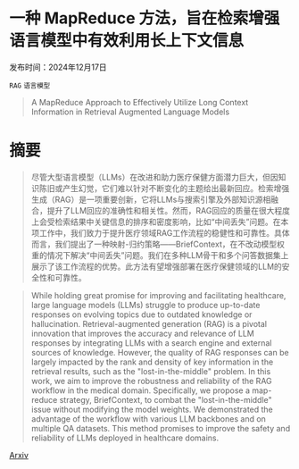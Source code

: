 # 一种 MapReduce 方法，旨在检索增强语言模型中有效利用长上下文信息

发布时间：2024年12月17日

`RAG` `语言模型`

> A MapReduce Approach to Effectively Utilize Long Context Information in Retrieval Augmented Language Models

# 摘要

> 尽管大型语言模型（LLMs）在改进和助力医疗保健方面潜力巨大，但因知识陈旧或产生幻觉，它们难以针对不断变化的主题给出最新回应。检索增强生成（RAG）是一项重要创新，它将LLMs与搜索引擎及外部知识源相融合，提升了LLM回应的准确性和相关性。然而，RAG回应的质量在很大程度上会受检索结果中关键信息的排序和密度影响，比如“中间丢失”问题。在本项工作中，我们致力于提升医疗领域RAG工作流程的稳健性和可靠性。具体而言，我们提出了一种映射-归约策略——BriefContext，在不改动模型权重的情况下解决“中间丢失”问题。我们在多种LLM骨干和多个问答数据集上展示了该工作流程的优势。此方法有望增强部署在医疗保健领域的LLM的安全性和可靠性。

> While holding great promise for improving and facilitating healthcare, large language models (LLMs) struggle to produce up-to-date responses on evolving topics due to outdated knowledge or hallucination. Retrieval-augmented generation (RAG) is a pivotal innovation that improves the accuracy and relevance of LLM responses by integrating LLMs with a search engine and external sources of knowledge. However, the quality of RAG responses can be largely impacted by the rank and density of key information in the retrieval results, such as the "lost-in-the-middle" problem. In this work, we aim to improve the robustness and reliability of the RAG workflow in the medical domain. Specifically, we propose a map-reduce strategy, BriefContext, to combat the "lost-in-the-middle" issue without modifying the model weights. We demonstrated the advantage of the workflow with various LLM backbones and on multiple QA datasets. This method promises to improve the safety and reliability of LLMs deployed in healthcare domains.

[Arxiv](https://arxiv.org/abs/2412.15271)